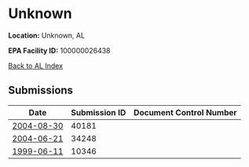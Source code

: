 # Unknown

**Location:** Unknown, AL

**EPA Facility ID:** 100000026438

[Back to AL Index](../../index.md)

## Submissions

| Date | Submission ID | Document Control Number |
|------|--------------|-------------------------|
| [2004-08-30](submissions/40181.md) | 40181 |  |
| [2004-06-21](submissions/34248.md) | 34248 |  |
| [1999-06-11](submissions/10346.md) | 10346 |  |
